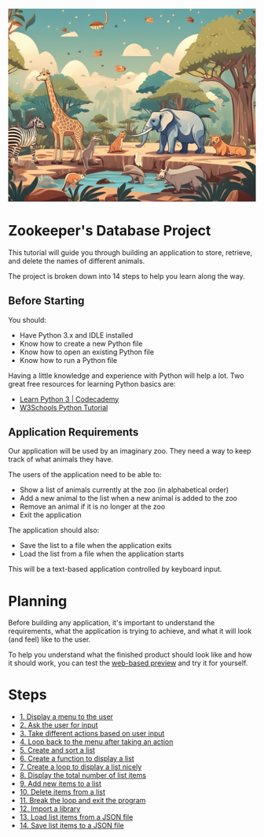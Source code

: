![Cover image](images/zoo.jpg)

# Zookeeper's Database Project

This tutorial will guide you through building an application to store, retrieve, and delete the names of different animals.

The project is broken down into 14 steps to help you learn along the way.

## Before Starting

You should:

- Have Python 3.x and IDLE installed
- Know how to create a new Python file
- Know how to open an existing Python file
- Know how to run a Python file

Having a little knowledge and experience with Python will help a lot. Two great free resources for learning Python basics are:

- [Learn Python 3 | Codecademy](https://www.codecademy.com/courses/learn-python-3/)
- [W3Schools Python Tutorial](https://www.w3schools.com/python/)

## Application Requirements

Our application will be used by an imaginary zoo. They need a way to keep track of what animals they have.

The users of the application need to be able to:

- Show a list of animals currently at the zoo (in alphabetical order)
- Add a new animal to the list when a new animal is added to the zoo
- Remove an animal if it is no longer at the zoo
- Exit the application

The application should also:

- Save the list to a file when the application exits
- Load the list from a file when the application starts

This will be a text-based application controlled by keyboard input.

# Planning

Before building any application, it's important to understand the requirements, what the application is trying to achieve, and what it will look (and feel) like to the user.

To help you understand what the finished product should look like and how it should work, you can test the [web-based preview](sample/jsanimals.html) and try it for yourself.

# Steps

- [1. Display a menu to the user](step1.md)
- [2. Ask the user for input](step2.md)
- [3. Take different actions based on user input](step3.md)
- [4. Loop back to the menu after taking an action](step4.md)
- [5. Create and sort a list](step5.md)
- [6. Create a function to display a list](step6.md)
- [7. Create a loop to display a list nicely](step7.md)
- [8. Display the total number of list items](step8.md)
- [9. Add new items to a list](step9.md)
- [10. Delete items from a list](step10.md)
- [11. Break the loop and exit the program](step11.md)
- [12. Import a library](step12.md)
- [13. Load list items from a JSON file](step13.md)
- [14. Save list items to a JSON file](step14.md)
